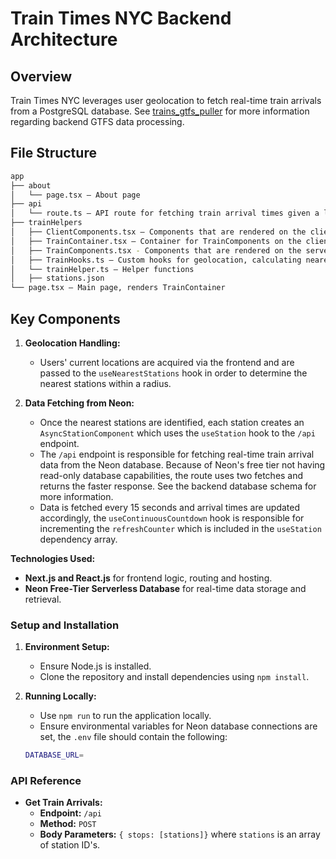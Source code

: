 # Train Times NYC Backend Architecture

## Overview

Train Times NYC leverages user geolocation to fetch real-time train arrivals from a PostgreSQL database. See [trains_gtfs_puller](https://github.com/jjspill/trains_gtfs_puller) for more information regarding backend GTFS data processing.

## File Structure

```bash
app
├── about 
│   └── page.tsx – About page
├── api
│   └── route.ts – API route for fetching train arrival times given a list of stations
├── trainHelpers
│   ├── ClientComponents.tsx – Components that are rendered on the client side
│   ├── TrainContainer.tsx – Container for TrainComponents on the client side
│   ├── TrainComponents.tsx - Components that are rendered on the server side
│   ├── TrainHooks.ts – Custom hooks for geolocation, calculating nearest stations, and fetching train data
│   └── trainHelper.ts – Helper functions
│   ├── stations.json
└── page.tsx – Main page, renders TrainContainer
```

## Key Components

1. **Geolocation Handling:**

   - Users' current locations are acquired via the frontend and are passed to the `useNearestStations` hook in order to determine the nearest stations within a radius.

2. **Data Fetching from Neon:**
   - Once the nearest stations are identified, each station creates an `AsyncStationComponent` which uses the `useStation` hook to the `/api` endpoint.  
   - The `/api` endpoint is responsible for fetching real-time train arrival data from the Neon database. Because of Neon's free tier not having read-only database capabilities, the route uses two fetches and returns the faster response. See the backend database schema for more information.
   - Data is fetched every 15 seconds and arrival times are updated accordingly, the `useContinuousCountdown` hook is responsible for incrementing the `refreshCounter` which is included in the `useStation` dependency array.

**Technologies Used:**

- **Next.js and React.js** for frontend logic, routing and hosting.
- **Neon Free-Tier Serverless Database** for real-time data storage and retrieval.

### Setup and Installation

1. **Environment Setup:**
   - Ensure Node.js is installed.
   - Clone the repository and install dependencies using `npm install`.

2. **Running Locally:**
   - Use `npm run` to run the application locally.
   - Ensure environmental variables for Neon database connections are set, the `.env` file should contain the following:

   ```bash
   DATABASE_URL=
   ```

### API Reference

- **Get Train Arrivals:**
    - **Endpoint:** `/api`
    - **Method:** `POST`
    - **Body Parameters:** `{ stops: [stations]}` where `stations` is an array of station ID's.
